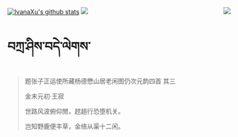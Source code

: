 [![IvanaXu's github stats](https://github-readme-stats.vercel.app/api?username=IvanaXu&show_icons=true&theme=vue-dark)](https://github.com/anuraghazra/github-readme-stats)
<img align="right" src="https://github-readme-stats.vercel.app/api/top-langs/?username=IvanaXu&langs_count=7&theme=graywhite" />
<img src="https://github-readme-stats.vercel.app/api/wakatime?username=IvanaXu&layout=compact&langs_count=6&theme=vue-dark&&custom_title=Programming Times(Jul 29 2021-)" />
# བཀྲ་ཤིས་བདེ་ལེགས་
> 题张子正运使所藏杨德懋山居老闲图仍次元韵四首 其三
>
> 金末元初·王寂
>
> 世路风波俯仰閒，趑趄行恐堕机关。
> 
> 岂知野鹿便丰草，金络从渠十二闲。